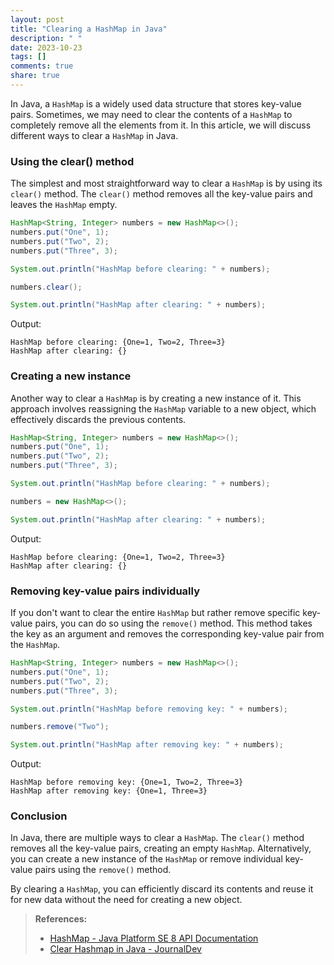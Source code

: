 ```yaml
---
layout: post
title: "Clearing a HashMap in Java"
description: " "
date: 2023-10-23
tags: []
comments: true
share: true
---
```


In Java, a `HashMap` is a widely used data structure that stores key-value pairs. Sometimes, we may need to clear the contents of a `HashMap` to completely remove all the elements from it. In this article, we will discuss different ways to clear a `HashMap` in Java.

### Using the clear() method

The simplest and most straightforward way to clear a `HashMap` is by using its `clear()` method. The `clear()` method removes all the key-value pairs and leaves the `HashMap` empty.

```java
HashMap<String, Integer> numbers = new HashMap<>();
numbers.put("One", 1);
numbers.put("Two", 2);
numbers.put("Three", 3);

System.out.println("HashMap before clearing: " + numbers);

numbers.clear();

System.out.println("HashMap after clearing: " + numbers);
```

Output:
```
HashMap before clearing: {One=1, Two=2, Three=3}
HashMap after clearing: {}
```

### Creating a new instance

Another way to clear a `HashMap` is by creating a new instance of it. This approach involves reassigning the `HashMap` variable to a new object, which effectively discards the previous contents.

```java
HashMap<String, Integer> numbers = new HashMap<>();
numbers.put("One", 1);
numbers.put("Two", 2);
numbers.put("Three", 3);

System.out.println("HashMap before clearing: " + numbers);

numbers = new HashMap<>();

System.out.println("HashMap after clearing: " + numbers);
```

Output:
```
HashMap before clearing: {One=1, Two=2, Three=3}
HashMap after clearing: {}
```

### Removing key-value pairs individually

If you don't want to clear the entire `HashMap` but rather remove specific key-value pairs, you can do so using the `remove()` method. This method takes the key as an argument and removes the corresponding key-value pair from the `HashMap`.

```java
HashMap<String, Integer> numbers = new HashMap<>();
numbers.put("One", 1);
numbers.put("Two", 2);
numbers.put("Three", 3);

System.out.println("HashMap before removing key: " + numbers);

numbers.remove("Two");

System.out.println("HashMap after removing key: " + numbers);
```

Output:
```
HashMap before removing key: {One=1, Two=2, Three=3}
HashMap after removing key: {One=1, Three=3}
```

### Conclusion

In Java, there are multiple ways to clear a `HashMap`. The `clear()` method removes all the key-value pairs, creating an empty `HashMap`. Alternatively, you can create a new instance of the `HashMap` or remove individual key-value pairs using the `remove()` method.

By clearing a `HashMap`, you can efficiently discard its contents and reuse it for new data without the need for creating a new object.

> **References:**
> - [HashMap - Java Platform SE 8 API Documentation](https://docs.oracle.com/javase/8/docs/api/java/util/HashMap.html)
> - [Clear Hashmap in Java - JournalDev](https://www.journaldev.com/14106/java-clear-hashmap)